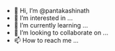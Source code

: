 - 👋 Hi, I’m @pantakashinath
- 👀 I’m interested in ...
- 🌱 I’m currently learning ...
- 💞️ I’m looking to collaborate on ...
- 📫 How to reach me ...

<!---
pantakashinath/pantakashinath is a ✨ special ✨ repository because its `README.md` (this file) appears on your GitHub profile.
You can click the Preview link to take a look at your changes.
--->
